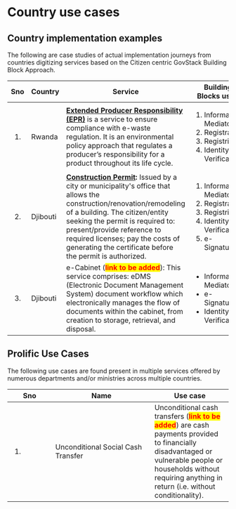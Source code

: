 # Country use cases

## Country implementation examples&#x20;

The following are case studies of actual implementation journeys from countries digitizing services based on the Citizen centric GovStack Building Block Approach.

<table><thead><tr><th width="79">Sno</th><th width="96">Country</th><th width="376">Service</th><th>Building Blocks used</th></tr></thead><tbody><tr><td><ol><li></li></ol></td><td>Rwanda</td><td><a href="https://govstack.gitbook.io/implementation-playbook/govstack-implementation-playbook/service-design-and-delivery/use-cases-implementations/rwanda"><strong>Extended Producer Responsibility (EPR)</strong></a>  is a service to ensure compliance with e-waste regulation. It is an environmental policy approach that regulates a producer’s responsibility for a product throughout its life cycle.</td><td><ol><li>Information Mediator</li><li>Registration</li><li>Registries</li><li>Identity and Verification</li></ol></td></tr><tr><td><ol start="2"><li></li></ol></td><td>Djibouti</td><td><a href="https://govstack.gitbook.io/use-cases/readme/inf-1-construction-permit"><strong>Construction Permit</strong></a><strong>:</strong> Issued by a city or municipality's office that allows the construction/renovation/remodeling of a building. The citizen/entity seeking the permit is required to: present/provide reference to required licenses; pay the costs of generating the certificate before the permit is authorized.</td><td><ol><li>Information Mediator</li><li>Registration</li><li>Registries</li><li>Identity and Verification</li><li>e-Signature</li></ol></td></tr><tr><td><ol start="3"><li></li></ol></td><td>Djibouti</td><td>e-Cabinet  (<mark style="color:red;"><strong>link to be added</strong></mark>): This service comprises: eDMS (Electronic Document Management System) document workflow which electronically manages the flow of documents within the cabinet, from creation to storage, retrieval, and disposal.</td><td><ul><li>Information Mediator</li><li>e-Signature</li><li>Identity and Verification</li></ul></td></tr></tbody></table>

## Prolific Use Cases

The following use cases are found present in multiple services offered by numerous departments and/or ministries across multiple countries.&#x20;

<table><thead><tr><th width="85.33333333333331">Sno</th><th width="210">Name</th><th>Use case</th></tr></thead><tbody><tr><td><ol><li></li></ol></td><td>Unconditional Social Cash Transfer</td><td>Unconditional cash transfers (<mark style="color:red;"><strong>link to be added</strong></mark>) are cash payments provided to financially disadvantaged or vulnerable people or households without requiring anything in return (i.e. without conditionality).</td></tr></tbody></table>

